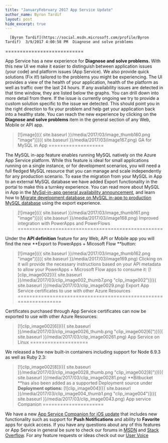 ```yaml
---
title: "JanuaryFebruary 2017 App Service Update"
author_name: Byron Tardif
layout: post
hide_excerpt: true
---
```

      [Byron Tardif](https://social.msdn.microsoft.com/profile/Byron Tardif)  3/9/2017 4:00:58 PM  Diagnose and solve problems
===========================

 App Service has a new experience for **Diagnose and solve problems.** With this new UI we make it easier to distinguish between application issues (your code) and platform issues (App Service). We also provide quick solutions (Fix it!) tailored to the problems you might be experiencing. The UI provides a view of the health of your application, health of the platform as well as traffic over the last 24 hours. If any availability issues are detected in that time window, they are listed below the graphs. You can drill down into more detail from there. If the issue is currently ongoing we try to provide a custom solution specific to the issue we detected. This should point you in the right direction to fix your problem and help get your application back into a healthy state. You can reach the new experience by clicking on the **Diagnose and solve problems** item in the general section of any Web, Mobile or API app. 
> [![image]({{ site.baseurl }}/media/2017/03/image_thumb160.png "image")]({{ site.baseurl }}/media/2017/03/image167.png) GA for MySQL in App
===================

 The MySQL in-app feature enables running MySQL natively on the Azure App Service platform. While this feature is ideal for small applications running on a single instance, or for development scenarios, you will need a full fledged MySQL resource that you can manage and scale independently for any production scenario. To ease the migration from your MySQL in App to an external MySQL database we have added Export functionality in the portal to make this a turnkey experience. You can read more about MySQL in App in the [MySql-in-app general availability announcement](https://blogs.msdn.microsoft.com/appserviceteam/2017/03/06/announcing-general-availability-for-mysql-in-app/), and learn how to [Migrate development database on MySQL in-app to production MySQL database](https://blogs.msdn.microsoft.com/appserviceteam/2017/03/06/migrate-development-database-on-mysql-in-app-to-production-mysql-database/) using the export experience. 
> [![image]({{ site.baseurl }}/media/2017/03/image_thumb161.png "image")]({{ site.baseurl }}/media/2017/03/image168.png) Improved integration with PowerApps and PowerFlows
==================================================

 Under the **API definition** feature for any Web, API or Mobile app you will find the new **Export to PowerApps + Micosoft Flow **button: 
> [![image]({{ site.baseurl }}/media/2017/03/image_thumb162.png "image")]({{ site.baseurl }}/media/2017/03/image169.png) Clicking on it will provide the necessary instructions based on your API metadata to allow your PowerApps + Microsoft Flow apps to consume it: 
> [![clip_image002]({{ site.baseurl }}/media/2017/03/clip_image002_thumb7.png "clip_image002")]({{ site.baseurl }}/media/2017/03/clip_image0029.png) Export App Service certificates to use with other Azure Resources
=================================================================

 Certificates purchased through App Service certificates can now be exported to use with other Azure Resources: 
> [![clip_image002[6]]({{ site.baseurl }}/media/2017/03/clip_image0026_thumb.png "clip_image002[6]")]({{ site.baseurl }}/media/2017/03/clip_image00261.png) App Service on Linux
====================

 We released a few new built-in containers including support for Node 6.9.3 as well as Ruby 2.3: 
> [![clip_image002[8]]({{ site.baseurl }}/media/2017/03/clip_image0028_thumb.png "clip_image002[8]")]({{ site.baseurl }}/media/2017/03/clip_image00281.png) **Bitbucket **has also been added as a supported Deployment source under **Deployment options:** 
> [![clip_image004]({{ site.baseurl }}/media/2017/03/clip_image004_thumb1.png "clip_image004")]({{ site.baseurl }}/media/2017/03/clip_image0043.png) App service Companion
=====================

 We have a new [App Service Companion for iOS update](https://blogs.msdn.microsoft.com/appserviceteam/2017/02/22/app_service_companion_for_ios_update/) that includes new functionality such as support for **Push Notifications** and ability to **Favorite** apps for quick access. If you have any questions about any of this features or App Service in general be sure to check our forums in [MSDN](https://social.msdn.microsoft.com/Forums/en-US/home?forum=windowsazurewebsitespreview) and [Stack Overflow](https://stackoverflow.com/questions/tagged/azure-web-sites). For any feature requests or ideas check out our [User Voice](https://feedback.azure.com/forums/169385-web-apps-formerly-websites)     